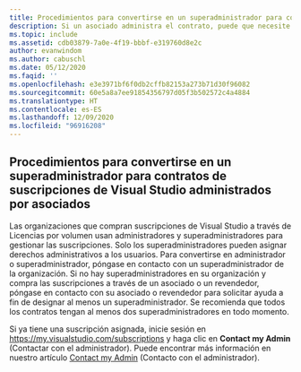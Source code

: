 ```yaml
---
title: Procedimientos para convertirse en un superadministrador para contratos de suscripciones de Visual Studio administrados por asociados
description: Si un asociado administra el contrato, puede que necesite su ayuda para crear superadministradores.
ms.topic: include
ms.assetid: cdb03879-7a0e-4f19-bbbf-e319760d8e2c
author: evanwindom
ms.author: cabuschl
ms.date: 05/12/2020
ms.faqid: ''
ms.openlocfilehash: e3e3971bf6f0db2cffb82153a273b71d30f96082
ms.sourcegitcommit: 60e5a8a7ee91854356797d05f3b502572c4a4884
ms.translationtype: HT
ms.contentlocale: es-ES
ms.lasthandoff: 12/09/2020
ms.locfileid: "96916208"
---
```

## <a name="how-to-become-a-super-admin-for-visual-studio-subscriptions-agreements-managed-by-partners"></a>Procedimientos para convertirse en un superadministrador para contratos de suscripciones de Visual Studio administrados por asociados

Las organizaciones que compran suscripciones de Visual Studio a través de Licencias por volumen usan administradores y superadministradores para gestionar las suscripciones.  Solo los superadministradores pueden asignar derechos administrativos a los usuarios.  Para convertirse en administrador o superadministrador, póngase en contacto con un superadministrador de la organización.  Si no hay superadministradores en su organización y compra las suscripciones a través de un asociado o un revendedor, póngase en contacto con su asociado o revendedor para solicitar ayuda a fin de designar al menos un superadministrador.  Se recomienda que todos los contratos tengan al menos dos superadministradores en todo momento.  

Si ya tiene una suscripción asignada, inicie sesión en https://my.visualstudio.com/subscriptions y haga clic en **Contact my Admin** (Contactar con el administrador).  Puede encontrar más información en nuestro artículo [Contact my Admin](https://docs.microsoft.com/visualstudio/subscriptions/contact-my-admin) (Contacto con el administrador).

